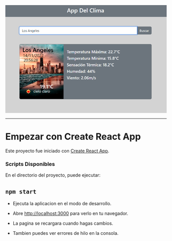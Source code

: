 ![imagen](/miapp/src/assets/Captura.png )

***

# Empezar con Create React App

Este proyecto fue iniciado con [Create React App](https://github.com/facebook/create-react-app).

### Scripts Disponibles

En el directorio del proyecto, puede ejecutar:

## `npm start`

- Ejecuta la aplicacion en el modo de desarrollo.

- Abre [http://localhost:3000](http://localhost:3000) para verlo en tu navegador.

- La pagina se recargara cuando hagas cambios.

- Tambien puedes ver errores de hilo en la consola.
